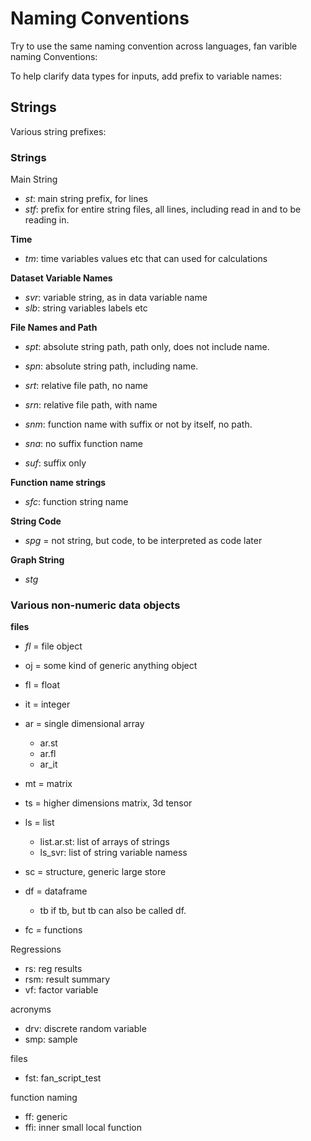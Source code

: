 # Naming Conventions

Try to use the same naming convention across languages, fan varible naming Conventions:

To help clarify data types for inputs, add prefix to variable names:

## Strings

Various string prefixes:

### Strings

Main String

- *st*: main string prefix, for lines
- *stf*: prefix for entire string files, all lines, including read in and to be reading in.

**Time**

- *tm*: time variables values etc that can used for calculations

**Dataset Variable Names**

- *svr*: variable string, as in data variable name
- *slb*: string variables labels etc

**File Names and Path**

- *spt*: absolute string path, path only, does not include name.
- *spn*: absolute string path, including name.

- *srt*: relative file path, no name
- *srn*: relative file path, with name

- *snm*: function name with suffix or not by itself, no path.
- *sna*: no suffix function name

- *suf*: suffix only

**Function name strings**

- *sfc*: function string name

**String Code**

- *spg* = not string, but code, to be interpreted as code later

**Graph String**

- *stg*

### Various non-numeric data objects

**files**

- *fl* = file object


- oj = some kind of generic anything object
- fl = float
- it = integer
- ar = single dimensional array
  + ar.st
  + ar.fl
  + ar_it
- mt = matrix
- ts = higher dimensions matrix, 3d tensor
- ls = list
  + list.ar.st: list of arrays of strings
  + ls_svr: list of string variable namess
- sc = structure, generic large store
- df = dataframe
  + tb if tb, but tb can also be called df.
- fc = functions

Regressions

- rs: reg results
- rsm: result summary
- vf: factor variable

acronyms

- drv: discrete random variable
- smp: sample

files

- fst: fan_script_test

function naming

- ff: generic
- ffi: inner small local function
